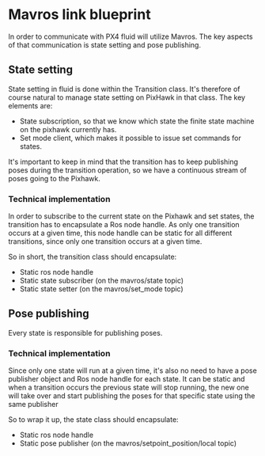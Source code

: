 # Mavros link blueprint   
   
In order to communicate with PX4 fluid will utilize Mavros. The key aspects of that communication is state setting
and pose publishing.

## State setting
State setting in fluid is done within the Transition class. It's therefore of course natural to manage state setting on 
PixHawk in that class. The key elements are:
- State subscription, so that we know which state the finite state machine on the pixhawk currently has.
- Set mode client, which makes it possible to issue set commands for states.

It's important to keep in mind that the transition has to keep publishing poses during the transition operation,
so we have a continuous stream of poses going to the Pixhawk.

### Technical implementation

In order to subscribe to the current state on the Pixhawk and set states, the transition has to encapsulate a Ros
node handle. As only one transition occurs at a given time, this node handle can be static for all different 
transitions, since only one transition occurs at a given time. 

So in short, the transition class should encapsulate:
- Static ros node handle
- Static state subscriber (on the mavros/state topic)
- Static state setter (on the mavros/set_mode topic)


## Pose publishing

Every state is responsible for publishing poses.

### Technical implementation

Since only one state will run at a given time, it's also no need to have a pose publisher object and Ros node handle 
for each state. It can be static and when a transition occurs the previous state will stop running, the new one will
take over and start publishing the poses for that specific state using the same publisher 

So to wrap it up, the state class should encapsulate:
- Static ros node handle
- Static pose publisher (on the mavros/setpoint_position/local topic)
